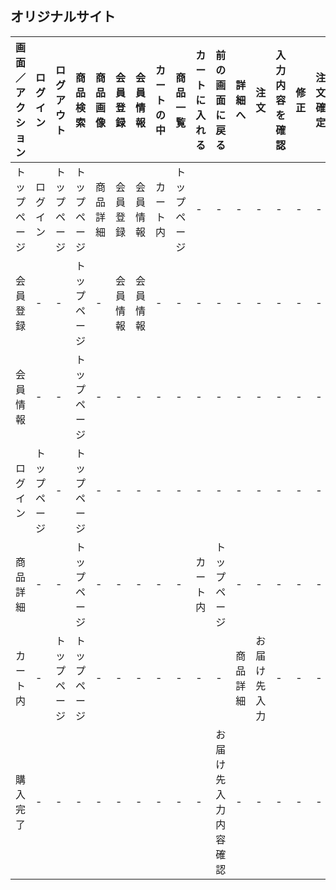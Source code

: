 ## オリジナルサイト
|画面／アクション|ログイン|ログアウト|商品検索|商品画像|会員登録|会員情報|カートの中|商品一覧|カートに入れる|前の画面に戻る|詳細へ|注文|入力内容を確認|修正|注文確定|トップページ|
|---------------|--------|----------|--------|--------|-------|--------|----------|--------|--------------|-------------|------|----|-------------|----|--------|-----------|
|トップページ|ログイン|トップページ|トップページ|商品詳細|会員登録|会員情報|カート内|トップページ|-|-|-|-|-|-|-|トップページ|
|会員登録|-|-|トップページ|-|会員情報|会員情報|-|-|-|-|-|-|-|-|-|トップページ|
|会員情報|-|-|トップページ|-|-|-|-|-|-|-|-|-|-|-|-|トップページ|
|ログイン|トップページ|-|トップページ|-|-|-|-|-|-|-|-|-|-|-|-|トップページ|
|商品詳細|-|-|トップページ|-|-|-|-|-|カート内|トップページ|-|-|-|-|-|トップページ|
|カート内|-|トップページ|トップページ|-|-|-|-|-|-|-|商品詳細|お届け先入力|-|-|-|トップページ|
|購入完了|-|-|-|-|-|-|-|-|-|お届け先入力内容確認|-|-|-|-|-|トップページ|
